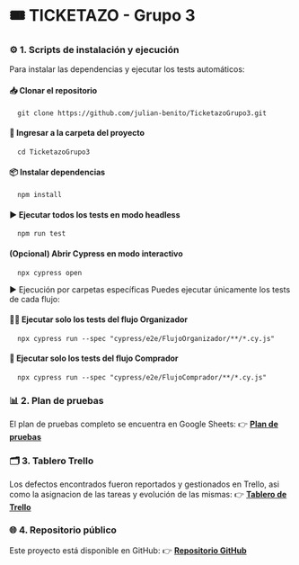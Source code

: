 # 🎟️ **TICKETAZO - Grupo 3**

### ⚙️ 1. Scripts de instalación y ejecución
Para instalar las dependencias y ejecutar los tests automáticos:

   #### 📥 Clonar el repositorio
      git clone https://github.com/julian-benito/TicketazoGrupo3.git

   #### 📂 Ingresar a la carpeta del proyecto
      cd TicketazoGrupo3

   #### 📦 Instalar dependencias
      npm install

   #### ▶️ Ejecutar todos los tests en modo headless
      npm run test

   #### (Opcional) Abrir Cypress en modo interactivo
      npx cypress open

  ▶️ Ejecución por carpetas específicas
  Puedes ejecutar únicamente los tests de cada flujo:

   #### 🧑‍💼 Ejecutar solo los tests del flujo Organizador
      npx cypress run --spec "cypress/e2e/FlujoOrganizador/**/*.cy.js"

   #### 🛒 Ejecutar solo los tests del flujo Comprador
      npx cypress run --spec "cypress/e2e/FlujoComprador/**/*.cy.js"
  
### 📊 2. Plan de pruebas
  El plan de pruebas completo se encuentra en Google Sheets:
   👉 [**Plan de pruebas**](https://docs.google.com/spreadsheets/d/19aRmXKVTc4-hYWDeYuhyR_EGYGNhgLwekvPiVuJJUso/edit?gid=0#gid=0)

### 🗂️ 3. Tablero Trello
  Los defectos encontrados fueron reportados y gestionados en Trello, asi como la asignacion de las tareas y evolución de las mismas:
   👉 [**Tablero de Trello**](https://trello.com/b/Lwu6fraM/challenge-tiketazo-g3)

### 🌐 4. Repositorio público
  Este proyecto está disponible en GitHub:
   👉 [**Repositorio GitHub**](https://github.com/julian-benito/TicketazoGrupo3)
